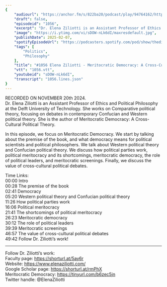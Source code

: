 ```yaml
---
{
	"audiourl": "https://anchor.fm/s/822ba20/podcast/play/94764162/https%3A%2F%2Fd3ctxlq1ktw2nl.cloudfront.net%2Fstaging%2F2024-10-21%2Fdba2b24d-76fc-421d-ea85-974760f3ea5a.m4a",
	"draft": false,
	"episodeid": "1056",
	"excerpt": "Dr. Elena Ziliotti is an Assistant Professor of Ethics and Political Philosophy at the Delft University of Technology. She works on Comparative political theory, focusing on debates in contemporary Confucian and Western political theory. She is the author of Meritocratic Democracy: A Cross-Cultural Political Theory.",
	"image": "https://i.ytimg.com/vi/sDOW-nLk6dI/maxresdefault.jpg",
	"publishDate": 2025-02-07,
	"spotifyEpisodeUrl": "https://podcasters.spotify.com/pod/show/thedissenter/episodes/1056-Elena-Ziliotti---Meritocratic-Democracy-A-Cross-Cultural-Political-Theory-e2rafm2",
	"tags": [
		"Politics",
		"Philosophy"
	],
	"title": "#1056 Elena Ziliotti - Meritocratic Democracy: A Cross-Cultural Political Theory",
	"vtt": "1056.vtt",
	"youtubeid": "sDOW-nLk6dI",
	"transcript": "1056.lines.json"
}
---
```

RECORDED ON NOVEMBER 20th 2024.  
Dr. Elena Ziliotti is an Assistant Professor of Ethics and Political Philosophy at the Delft University of Technology. She works on Comparative political theory, focusing on debates in contemporary Confucian and Western political theory. She is the author of Meritocratic Democracy: A Cross-Cultural Political Theory.

In this episode, we focus on Meritocratic Democracy. We start by talking about the premise of the book, and what democracy means for political scientists and political philosophers. We talk about Western political theory and Confucian political theory. We discuss how political parties work, political meritocracy and its shortcomings, meritocratic democracy, the role of political leaders, and meritocratic screenings. Finally, we discuss the value of cross-cultural political debates.

Time Links:  
<time>00:00</time> Intro  
<time>00:28</time> The premise of the book  
<time>02:41</time> Democracy  
<time>05:20</time> Western political theory and Confucian political theory  
<time>11:26</time> How political parties work  
<time>16:06</time> Political meritocracy  
<time>21:41</time> The shortcomings of political meritocracy  
<time>26:23</time> Meritocratic democracy  
<time>30:12</time> The role of political leaders  
<time>39:39</time> Meritocratic screenings  
<time>46:57</time> The value of cross-cultural political debates  
<time>49:42</time> Follow Dr. Ziliotti’s work!

---

Follow Dr. Ziliotti’s work:  
Faculty page: https://shorturl.at/5ay6r  
Website: https://www.elenaziliotti.com/  
Google Scholar page: https://shorturl.at/rmPhX  
Meritocratic Democracy: https://tinyurl.com/b6zec5jn  
Twitter handle: @ElenaZiliotti

